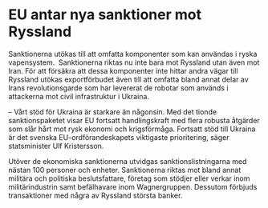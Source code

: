 # EU antar nya sanktioner mot Ryssland

Sanktionerna utökas till att omfatta komponenter som kan användas i ryska vapensystem.  Sanktionerna riktas nu inte bara mot Ryssland utan även mot Iran. För att försäkra att dessa komponenter inte hittar andra vägar till Ryssland utökas exportförbudet även till att omfatta bland annat delar av Irans revolutionsgarde som har levererat de robotar som används i attackerna mot civil infrastruktur i Ukraina.

– Vårt stöd för Ukraina är starkare än någonsin. Med det tionde sanktionspaketet visar EU fortsatt handlingskraft med flera robusta åtgärder som slår hårt mot rysk ekonomi och krigsförmåga. Fortsatt stöd till Ukraina är det svenska EU-ordförandeskapets viktigaste prioritering, säger statsminister Ulf Kristersson.

Utöver de ekonomiska sanktionerna utvidgas sanktionslistningarna med nästan 100 personer och enheter. Sanktionerna riktas mot bland annat militära och politiska beslutsfattare, företag som stödjer eller verkar inom militärindustrin samt befälhavare inom Wagnergruppen. Dessutom förbjuds transaktioner med några av Ryssland största banker.
